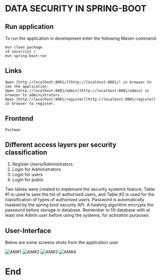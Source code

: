 #  DATA SECURITY IN SPRING-BOOT

## Run application
To run the application in development enter the following Maven command:  
```
mvn clean package
cd security1 \
mvn spring-boot:run
```

## Links
```
Open [http://localhost:8081/](http://localhost:8081/) in browser to see the application.
Open [http://localhost:8081/admin](http://localhost:8081/admin) in browser to administrators.
Open [http://localhost:8081/register](http://localhost:8081/register) in browser to register.
```

## Frontend
```
Postman
```

##  Different access layers per security classification

1. Register Users/Administrators
2. Login for Administrators
3. Login for users
4. Login for public

Two tables were created to implement the security system’s feature; Table #1 is used to save the list of authorised users, and Table #2 is used for the classification of types of  authorised users. Password is automatically masked by the spring boot security API. A hashing algorithm encrypts the password before storage in database. Remember to fill database with at least one Admin user before using the systems, for activation purposes


## User-Interface

Below are some screens shots from the application user

![ AM#1](https://github.com/LINOSNCHENA/JAVA-Spring-Boot-security-for-databases/blob/master/UXview/page1.png)
![ AM#2 ](https://github.com/LINOSNCHENA/JAVA-Spring-Boot-security-for-databases/blob/master/UXview/page2.png)
![ AM#3 ](https://github.com/LINOSNCHENA/JAVA-Spring-Boot-security-for-databases/blob/master/UXview/page3.png)
![ AM#4 ](https://github.com/LINOSNCHENA/JAVA-Spring-Boot-security-for-databases/blob/master/UXview/page4.png)


# End
